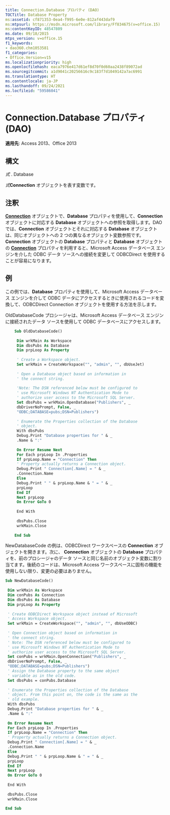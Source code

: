 ```yaml
---
title: Connection.Database プロパティ (DAO)
TOCTitle: Database Property
ms:assetid: cf871353-0ea4-f995-6e0e-812af443daf9
ms:mtpsurl: https://msdn.microsoft.com/library/Ff834675(v=office.15)
ms:contentKeyID: 48547809
ms.date: 09/18/2015
mtps_version: v=office.15
f1_keywords:
- dao360.chm1053581
f1_categories:
- Office.Version=v15
ms.localizationpriority: high
ms.openlocfilehash: eaca7976e417d61ef8d70f0d60aa2438f89072ad
ms.sourcegitcommit: a1d9041c20256616c9c183f7d1049142a7ac6991
ms.translationtype: HT
ms.contentlocale: ja-JP
ms.lasthandoff: 09/24/2021
ms.locfileid: "59586041"
---
```

# <a name="connectiondatabase-property-dao"></a>Connection.Database プロパティ (DAO)


**適用先**: Access 2013、Office 2013



## <a name="syntax"></a>構文

*式* . Database

*式***Connection** オブジェクトを表す変数です。

## <a name="remarks"></a>注釈

**[Connection](connection-object-dao.md)** オブジェクトで、**Database** プロパティを使用して、**Connection** オブジェクトに対応する **Database** オブジェクトへの参照を取得します。DAO では、**Connection** オブジェクトとそれに対応する **Database** オブジェクトは、同じオブジェクトへの 2 つの異なるオブジェクト変数参照です。**Connection** オブジェクトの **Database** プロパティと **Database** オブジェクトの **[Connection](database-connection-property-dao.md)** プロパティを利用すると、Microsoft Access データベース エンジンを介した ODBC データ ソースへの接続を変更して ODBCDirect を使用することが容易になります。

## <a name="example"></a>例

この例では、**Database** プロパティを使用して、Microsoft Access データベース エンジンを介して ODBC データにアクセスするときに使用されるコードを変換して、ODBCDirect Connection オブジェクトを使用する方法を示します。

OldDatabaseCode プロシージャは、Microsoft Access データベース エンジンに接続されたデータ ソースを使用して ODBC データベースにアクセスします。

```vb
    Sub OldDatabaseCode() 
     
     Dim wrkMain As Workspace 
     Dim dbsPubs As Database 
     Dim prpLoop As Property 
     
     ' Create a Workspace object. 
     Set wrkMain = CreateWorkspace("", "admin", "", dbUseJet) 
     
     ' Open a Database object based on information in 
     ' the connect string. 
     
     'Note: The DSN referenced below must be configured to 
     ' use Microsoft Windows NT Authentication Mode to 
     ' authorize user access to the Microsoft SQL Server. 
     Set dbsPubs = wrkMain.OpenDatabase("Publishers", _ 
     dbDriverNoPrompt, False, _ 
     "ODBC;DATABASE=pubs;DSN=Publishers") 
     
     ' Enumerate the Properties collection of the Database 
     ' object. 
     With dbsPubs 
     Debug.Print "Database properties for " & _ 
     .Name & ":" 
     
     On Error Resume Next 
     For Each prpLoop In .Properties 
     If prpLoop.Name = "Connection" Then 
     ' Property actually returns a Connection object. 
     Debug.Print " Connection[.Name] = " & _ 
     .Connection.Name 
     Else 
     Debug.Print " " & prpLoop.Name & " = " & _ 
     prpLoop 
     End If 
     Next prpLoop 
     On Error GoTo 0 
     
     End With 
     
     dbsPubs.Close 
     wrkMain.Close 
     
    End Sub 
```

NewDatabaseCode の例は、ODBCDirect ワークスペースの **Connection** オブジェクトを開きます。次に、 **Connection** オブジェクトの **Database** プロパティを、前のプロシージャのデータ ソースと同じ名前のオブジェクト変数に割り当てます。後続のコードは、Microsoft Access ワークスペースに固有の機能を使用しない限り、変更の必要はありません。

```vb 
Sub NewDatabaseCode() 
 
 Dim wrkMain As Workspace 
 Dim conPubs As Connection 
 Dim dbsPubs As Database 
 Dim prpLoop As Property 
 
 ' Create ODBCDirect Workspace object instead of Microsoft 
 ' Access Workspace object. 
 Set wrkMain = CreateWorkspace("", "admin", "", dbUseODBC) 
 
 ' Open Connection object based on information in 
 ' the connect string. 
 ' Note: The DSN referenced below must be configured to 
 ' use Microsoft Windows NT Authentication Mode to 
 ' authorize user access to the Microsoft SQL Server. 
 Set conPubs = wrkMain.OpenConnection("Publishers", _ 
 dbDriverNoPrompt, False, _ 
 "ODBC;DATABASE=pubs;DSN=Publishers") 
 ' Assign the Database property to the same object 
 ' variable as in the old code. 
 Set dbsPubs = conPubs.Database 
 
 ' Enumerate the Properties collection of the Database 
 ' object. From this point on, the code is the same as the 
 ' old example. 
 With dbsPubs 
 Debug.Print "Database properties for " & _ 
 .Name & ":" 
 
 On Error Resume Next 
 For Each prpLoop In .Properties 
 If prpLoop.Name = "Connection" Then 
 ' Property actually returns a Connection object. 
 Debug.Print " Connection[.Name] = " & _ 
 .Connection.Name 
 Else 
 Debug.Print " " & prpLoop.Name & " = " & _ 
 prpLoop 
 End If 
 Next prpLoop 
 On Error GoTo 0 
 
 End With 
 
 dbsPubs.Close 
 wrkMain.Close 
 
End Sub 
 
```

